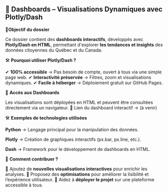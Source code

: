 <h2>📂 Dashboards – Visualisations Dynamiques avec Plotly/Dash</h2>

🎯**Objectif du dossier**

Ce dossier contient des **dashboards interactifs**, développés avec **Plotly/Dash en HTML**, permettant d'explorer **les tendances et insights** des données citoyennes du Québec et du Canada.

🛠 **Pourquoi utiliser Plotly/Dash ?**

✔ **100% accessible** → Pas besoin de compte, ouvert à tous via une simple page web. ✔ **Interactivité préservée** → Filtres, zoom et visualisations dynamiques. ✔ **Facile à héberger** → Déploiement gratuit sur GitHub Pages.

🚀 **Accès aux Dashboards**

Les visualisations sont déployées en HTML et peuvent être consultées directement via un navigateur. 📌 Lien du dashboard interactif → (à venir)

🛠 **Exemples de technologies utilisées**

**Python** → Langage principal pour la manipulation des données.

**Plotly** → Création de graphiques interactifs (px.bar, px.line, etc.).

**Dash** → Framework pour le développement de dashboards en HTML.


🔗 **Comment contribuer ?**

📌 Ajoutez de **nouvelles visualisations interactives** pour enrichir les analyses. 📌 Proposez des **optimisations** pour améliorer la lisibilité et l’expérience utilisateur. 📌 Aidez à **déployer le projet** sur une plateforme accessible à tous.

